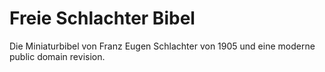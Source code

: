 # Freie Schlachter Bibel

Die Miniaturbibel von Franz Eugen Schlachter von 1905 und eine moderne public domain revision.

